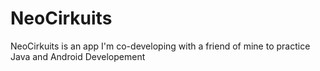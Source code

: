 # NeoCirkuits
NeoCirkuits is an app I'm co-developing with a friend of mine to practice Java and Android Developement 
